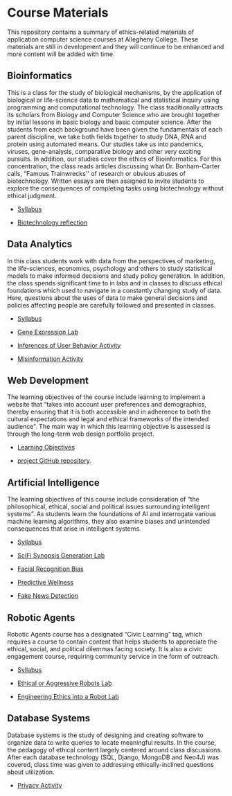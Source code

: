 # Course Materials 

This repository contains a summary of ethics-related materials of application computer science courses at Allegheny College. These materials are still in development and they will continue to be enhanced and more content will be added with time.

## Bioinformatics

This is a class for the study of biological mechanisms, by the application of biological or life-science data to mathematical and statistical inquiry using programming and computational technology. The class traditionally attracts its scholars from Biology and Computer Science who are brought together by initial lessons in basic biology and basic computer science. After the students from each background have been given the fundamentals of each parent discipline, we take both fields together to study DNA, RNA and protein using automated means. Our studies take us into pandemics, viruses, gene-analysis, comparative biology and other very exciting pursuits. In addition, our studies cover the ethics of Bioinformatics. For this concentration, the class reads articles discussing what Dr. Bonham-Carter calls, “Famous Trainwrecks'' of research or obvious abuses of biotechnology. Written essays are then assigned to invite students to explore the consequences of completing tasks using biotechnology without ethical judgment. 

- [Syllabus](https://github.com/allegheny-bioinformatics-300-f2019/classDocs/blob/master/syllabus/syllabus_cs300_fall2019.pdf)

- [Biotechnology reflection](https://github.com/allegheny-bioinformatics-300-f2019/classDocs/blob/master/labs/02_lab/reflections.md)

## Data Analytics

In this class students work with data from the perspectives of marketing, the life-sciences, economics, psychology and others to study statistical models to make informed decisions and study policy generation. In addition, the class spends significant time to in labs and in classes to discuss ethical foundations which used to navigate in a constantly changing study of data. Here, questions about the uses of data to make general decisions and policies affecting people are carefully followed and presented in classes.

- [Syllabus](https://github.com/Allegheny-Computer-Science-301-F2020/classDocs/blob/main/labs/02_lab_11Sept2020_cs301_googleAnalytics.pdf)

- [Gene Expression Lab](https://github.com/Allegheny-Mozilla-Fellows/GeneExpressionAnalysis)

- [Inferences of User Behavior Activity](https://github.com/Allegheny-Mozilla-Fellows/QAZPLM)

- [Misinformation Activity](https://github.com/Allegheny-Mozilla-Fellows/misinformation)

## Web Development

The learning objectives of the course include learning to implement a website that “takes into account user preferences and demographics, thereby ensuring that it is both accessible and in adherence to both the cultural expectations and legal and ethical frameworks of the intended audience”. The main way in which this learning objective is assessed is through the long-term web design portfolio project.

- [Learning Objectives](https://github.com/Allegheny-Computer-Science-302-F2020/cs302-F2020-plans/blob/master/learning-objectives/web-development.md)

- [project GitHub repository](https://github.com/Allegheny-Computer-Science-302-F2020/cs302-F2020-portfolio1-starter).

## Artificial Intelligence

The learning objectives of this course include consideration of “the philosophical, ethical, social and political issues surrounding intelligent systems”. As students learn the foundations of AI and interrogate various machine learning
algorithms, they also examine biases and unintended consequences that arise in intelligent systems. 

- [Syllabus](https://www.cs.allegheny.edu/sites/jjumadinova/teaching/310/cs310s2020.pdf)

- [SciFi Synopsis Generation Lab](https://github.com/Allegheny-Mozilla-Fellows/SciFiSynopsisGeneration)

- [Facial Recognition Bias](https://github.com/Allegheny-Mozilla-Fellows/facial_recognition_bias)

- [Predictive Wellness](https://github.com/Allegheny-Mozilla-Fellows/predictiveWellness)

- [Fake News Detection](https://github.com/Allegheny-Mozilla-Fellows/FakeNewsDetection)

## Robotic Agents

Robotic Agents course has a designated “Civic Learning” tag, which requires a course to contain content that helps students to appreciate the ethical, social, and political dilemmas facing society. It is also a civic engagement course, requiring community service in the form of outreach. 

- [Syllabus](https://www.cs.allegheny.edu/sites/jjumadinova/teaching/311/cs311f2019-syllabus.pdf)

- [Ethical or Aggressive Robots Lab](https://github.com/Allegheny-Mozilla-Fellows/EthicalRobotBehavior)

- [Engineering Ethics into a Robot Lab](https://github.com/Allegheny-Mozilla-Fellows/RobotEthicsEngineering)

## Database Systems

Database systems is the study of designing and creating software to organize data to write queries to locate meaningful results. In the course, the pedagogy of ethical content largely centered around class discussions. After each database technology (SQL, Django, MongoDB and Neo4J) was covered, class time was given to addressing ethically-inclined questions about utilization.

- [Privacy Activity](https://github.com/Allegheny-Mozilla-Fellows/privacy)